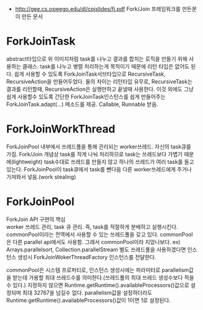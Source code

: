 <!-- TITLE: Fork Join -->
<!-- SUBTITLE: Fork/Join Framework -->


*  http://gee.cs.oswego.edu/dl/cpjslides/fj.pdf Fork/Join 프레임워크를 만든분이 만든 문서

# ForkJoinTask
abstract타입으로 위 이미지처럼 task를 나누고 결과를 합치는 로직을 만들기 위해 사용하는 클래스.
task를 나누고 병렬 처리하는게 목적이기 때문에 리턴 타입은 없어도 된다.
쉽게 사용할 수 있도록 ForkJoinTask서브타입으로 RecursiveTask, RecursiveAction을 만들어두었다.
둘의 차이는 리턴타입 유무로, RecursiveTask는 결과를 리턴할때, RecursiveAction은 실행만하고 끝낼때 사용한다.
이것 외에도 그냥 쉽게 사용할수 있도록 간단한 ForkJoinTask인스턴스를 쉽게 만들어주는 ForkJoinTask.adapt(...) 메소드를 제공. Callable, Runnable 받음.

# ForkJoinWorkThread
ForkJoinPool 내부에서 쓰레드풀을 통해 괸리되는 worker쓰레드. 자신의 task큐를 가짐.
Fork/Join 개념상 task를 작게 나눠 처리하므로 task는 쓰레드보다 가볍기 때문에(lightweight) task수대로 쓰레드를 만들지 않고 하나의 쓰레드가 여러 task를 들고 있는다.
ForkJoinPool이 task큐에서 task를 뺀다음 다른 worker쓰레드에게 주거나 가져와서 넣음.(work stealing)

# ForkJoinPool
ForkJoin API 구현의 핵심<br>
worker 쓰레드 관리, task 큐 관리. 즉, task를 적절하게 분배하고 실행시킨다.
commonPool이라는 전역에서 사용할 수 있는 쓰레드풀을 갖고 있다.
commonPool은 다른 parallel api에서도 사용함. 그래서 commonPool이라 지었나보다.
ex) Arrays.parallelsort, Collection.parallelStream
별도 쓰레드풀을 사용하겠다면 인스턴스 생성시 ForkJoinWokerThreadFactory 인스턴스를 전달한다.

commonPool은 시스템 프로퍼티로, 인스턴스 생성시에는 파라미터로 parallelism값을 받는데 가용할 최대 쓰레드수를 의미한다.(쓰레드풀의 최대 쓰레드 생성수보다 적을수 있다.)
지정하지 않으면 Runtime.getRuntime().availableProcessors()값으로 설정되며 최대 32767을 넘길수 없다.
parallelism값을 설정하더라도 Runtime.getRuntime().availableProcessors()값이 1이면 1로 설정된다.
